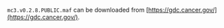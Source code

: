 
`mc3.v0.2.8.PUBLIC.maf` can be downloaded from [https://gdc.cancer.gov/](https://gdc.cancer.gov/).

